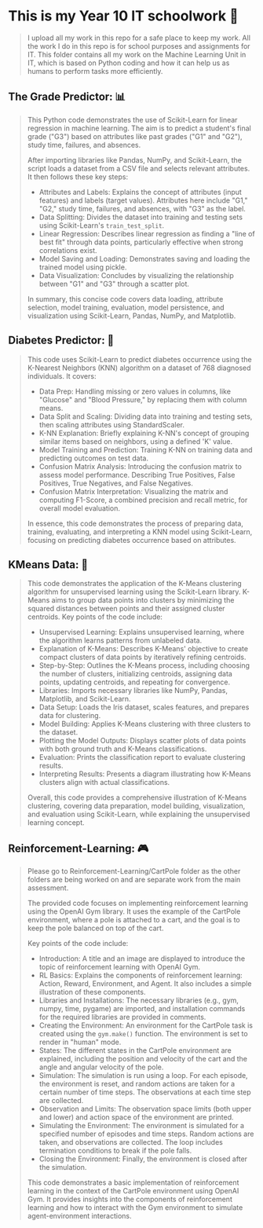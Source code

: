 # This is my Year 10 IT schoolwork 📖

> I upload all my work in this repo for a safe place to keep my work. All the work I do in this repo is for school purposes and assignments for IT. This folder contains all my work on the Machine Learning Unit in IT, which is based on Python coding and how it can help us as humans to perform tasks more efficiently.

## The Grade Predictor: 📊

> This Python code demonstrates the use of Scikit-Learn for linear regression in machine learning. The aim is to predict a student's final grade ("G3") based on attributes like past grades ("G1" and "G2"), study time, failures, and absences.
>
> After importing libraries like Pandas, NumPy, and Scikit-Learn, the script loads a dataset from a CSV file and selects relevant attributes. It then follows these key steps:
>
> - Attributes and Labels: Explains the concept of attributes (input features) and labels (target values). Attributes here include "G1," "G2," study time, failures, and absences, with "G3" as the label.
> - Data Splitting: Divides the dataset into training and testing sets using Scikit-Learn's `train_test_split`.
> - Linear Regression: Describes linear regression as finding a "line of best fit" through data points, particularly effective when strong correlations exist.
> - Model Saving and Loading: Demonstrates saving and loading the trained model using pickle.
> - Data Visualization: Concludes by visualizing the relationship between "G1" and "G3" through a scatter plot.
>
> In summary, this concise code covers data loading, attribute selection, model training, evaluation, model persistence, and visualization using Scikit-Learn, Pandas, NumPy, and Matplotlib.

## Diabetes Predictor: 💉

> This code uses Scikit-Learn to predict diabetes occurrence using the K-Nearest Neighbors (KNN) algorithm on a dataset of 768 diagnosed individuals. It covers:
>
> - Data Prep: Handling missing or zero values in columns, like "Glucose" and "Blood Pressure," by replacing them with column means.
> - Data Split and Scaling: Dividing data into training and testing sets, then scaling attributes using StandardScaler.
> - K-NN Explanation: Briefly explaining K-NN's concept of grouping similar items based on neighbors, using a defined 'K' value.
> - Model Training and Prediction: Training K-NN on training data and predicting outcomes on test data.
> - Confusion Matrix Analysis: Introducing the confusion matrix to assess model performance. Describing True Positives, False Positives, True Negatives, and False Negatives.
> - Confusion Matrix Interpretation: Visualizing the matrix and computing F1-Score, a combined precision and recall metric, for overall model evaluation.
>
> In essence, this code demonstrates the process of preparing data, training, evaluating, and interpreting a KNN model using Scikit-Learn, focusing on predicting diabetes occurrence based on attributes.

## KMeans Data: 🧩

> This code demonstrates the application of the K-Means clustering algorithm for unsupervised learning using the Scikit-Learn library. K-Means aims to group data points into clusters by minimizing the squared distances between points and their assigned cluster centroids. Key points of the code include:
>
> - Unsupervised Learning: Explains unsupervised learning, where the algorithm learns patterns from unlabeled data.
> - Explanation of K-Means: Describes K-Means' objective to create compact clusters of data points by iteratively refining centroids.
> - Step-by-Step: Outlines the K-Means process, including choosing the number of clusters, initializing centroids, assigning data points, updating centroids, and repeating for convergence.
> - Libraries: Imports necessary libraries like NumPy, Pandas, Matplotlib, and Scikit-Learn.
> - Data Setup: Loads the Iris dataset, scales features, and prepares data for clustering.
> - Model Building: Applies K-Means clustering with three clusters to the dataset.
> - Plotting the Model Outputs: Displays scatter plots of data points with both ground truth and K-Means classifications.
> - Evaluation: Prints the classification report to evaluate clustering results.
> - Interpreting Results: Presents a diagram illustrating how K-Means clusters align with actual classifications.
>
> Overall, this code provides a comprehensive illustration of K-Means clustering, covering data preparation, model building, visualization, and evaluation using Scikit-Learn, while explaining the unsupervised learning concept.

## Reinforcement-Learning: 🎮

> Please go to Reinforcement-Learning/CartPole folder as the other folders are being worked on and are separate work from the main assessment.
>
> The provided code focuses on implementing reinforcement learning using the OpenAI Gym library. It uses the example of the CartPole environment, where a pole is attached to a cart, and the goal is to keep the pole balanced on top of the cart.
>
> Key points of the code include:
>
> - Introduction: A title and an image are displayed to introduce the topic of reinforcement learning with OpenAI Gym.
> - RL Basics: Explains the components of reinforcement learning: Action, Reward, Environment, and Agent. It also includes a simple illustration of these components.
> - Libraries and Installations: The necessary libraries (e.g., gym, numpy, time, pygame) are imported, and installation commands for the required libraries are provided in comments.
> - Creating the Environment: An environment for the CartPole task is created using the `gym.make()` function. The environment is set to render in "human" mode.
> - States: The different states in the CartPole environment are explained, including the position and velocity of the cart and the angle and angular velocity of the pole.
> - Simulation: The simulation is run using a loop. For each episode, the environment is reset, and random actions are taken for a certain number of time steps. The observations at each time step are collected.
> - Observation and Limits: The observation space limits (both upper and lower) and action space of the environment are printed.
> - Simulating the Environment: The environment is simulated for a specified number of episodes and time steps. Random actions are taken, and observations are collected. The loop includes termination conditions to break if the pole falls.
> - Closing the Environment: Finally, the environment is closed after the simulation.
>
> This code demonstrates a basic implementation of reinforcement learning in the context of the CartPole environment using OpenAI Gym. It provides insights into the components of reinforcement learning and how to interact with the Gym environment to simulate agent-environment interactions.